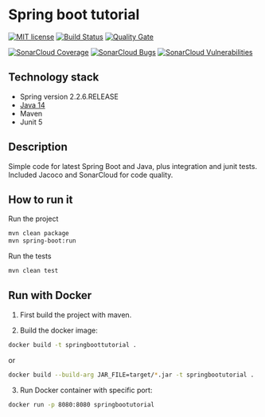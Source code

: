 # Spring boot tutorial

[![MIT license](https://img.shields.io/badge/license-MIT-green.svg)](#)
[![Build Status](https://travis-ci.org/Mishco/Spring_boot_tutorial.svg?branch=master)](https://travis-ci.org/Mishco/Spring_boot_tutorial)
[![Quality Gate](https://sonarcloud.io/api/project_badges/measure?project=sk.mishco%3Aspring-boot-tutorial&metric=alert_status)](https://sonarcloud.io/dashboard/index/sk.mishco:spring-boot-tutorial)

[![SonarCloud Coverage](https://sonarcloud.io/api/project_badges/measure?project=sk.mishco%3Aspring-boot-tutorial&metric=coverage)](https://sonarcloud.io/component_measures/metric/coverage/list?id=sk.mishco%3Aspring-boot-tutorial)
[![SonarCloud Bugs](https://sonarcloud.io/api/project_badges/measure?project=sk.mishco%3Aspring-boot-tutorial&metric=bugs)](https://sonarcloud.io/component_measures/metric/reliability_rating/list?id=sk.mishco%3Aspring-boot-tutorial)
[![SonarCloud Vulnerabilities](https://sonarcloud.io/api/project_badges/measure?project=sk.mishco%3Aspring-boot-tutorial&metric=vulnerabilities)](https://sonarcloud.io/component_measures/metric/security_rating/list?id=sk.mishco%3Aspring-boot-tutorial)

## Technology stack

* Spring version 2.2.6.RELEASE
* [Java 14](https://adoptopenjdk.net/installation.html#)
* Maven
* Junit 5 

## Description

Simple code for latest Spring Boot and Java, plus integration and junit tests. 
Included Jacoco and SonarCloud for code quality.

## How to run it

Run the project

```bash
mvn clean package
mvn spring-boot:run
```

Run the tests

```bash
mvn clean test
```

## Run with Docker

1. First build the project with maven.
 
2. Build the docker image:

```bash
docker build -t springboottutorial .
```

or

```bash
docker build --build-arg JAR_FILE=target/*.jar -t springbootutorial . 
```

3. Run Docker container with specific port:

```bash
docker run -p 8080:8080 springbootutorial
``` 


